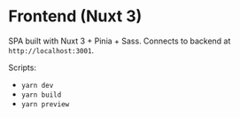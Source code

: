# Frontend (Nuxt 3)

SPA built with Nuxt 3 + Pinia + Sass. Connects to backend at `http://localhost:3001`.

Scripts:
- `yarn dev`
- `yarn build`
- `yarn preview`
